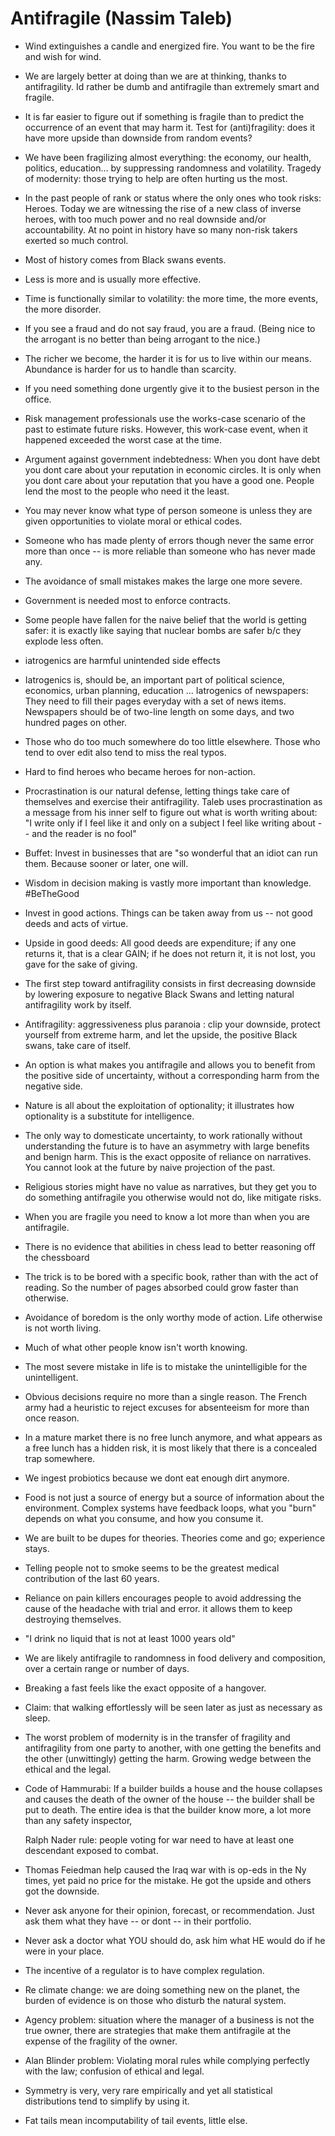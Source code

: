 # Antifragile (Nassim Taleb)

- Wind extinguishes a candle and energized fire. You want to be the fire and wish for wind.

- We are largely better at doing than we are at thinking, thanks to antifragility. Id rather be dumb and antifragile than extremely smart and fragile.

- It is far easier to figure out if something is fragile than to predict the occurrence of an event that may harm it.
   Test for (anti)fragility: does it have more upside than downside from random events?

- We have been fragilizing almost everything: the economy, our health, politics, education... by suppressing randomness and volatility.
   Tragedy of modernity: those trying to help are often hurting us the most.

- In the past people of rank or status where the only ones who took risks: Heroes.
  Today we are witnessing the rise of a new class of inverse heroes, with too much power and no real downside and/or accountability.
  At no point in history have so many non-risk takers exerted so much control.

- Most of history comes from Black swans events.

- Less is more and is usually more effective.

- Time is functionally similar to volatility: the more time, the more events, the more disorder.

- If you see a fraud and do not say fraud, you are a fraud.
  (Being nice to the arrogant is no better than being arrogant to the nice.)
  
- The richer we become, the harder it is for us to live within our means. Abundance is harder for us to handle than scarcity.

- If you need something done urgently give it to the busiest person in the office.

- Risk management professionals use the works-case scenario of the past to estimate future risks.
  However, this work-case event, when it happened exceeded the worst case at the time.

- Argument against government indebtedness: When you dont have debt you dont care about your reputation in economic circles.
  It is only when you dont care about your reputation that you have a good one. People lend the most to the people who need it the least.

- You may never know what type of person someone is unless they are given opportunities to violate moral or ethical codes.

- Someone who has made plenty of errors though never the same error more than once -- is more reliable than someone who has never made any.

- The avoidance of small mistakes makes the large one more severe.

- Government is needed most to enforce contracts.

- Some people have fallen for the naive belief that the world is getting safer: it is exactly like saying that nuclear bombs are safer b/c they explode less often.

- iatrogenics are harmful unintended side effects

- Iatrogenics is, should be, an important part of political science, economics, urban planning, education ...
   Iatrogenics of newspapers: They need to fill their pages everyday with a set of news items.
   Newspapers should be of two-line length on some days, and two hundred pages on other.

- Those who do too much somewhere do too little elsewhere. Those who tend to over edit also tend to miss the real typos.

- Hard to find heroes who became heroes for non-action.

- Procrastination is our natural defense, letting things take care of themselves and exercise their antifragility.
    Taleb uses procrastination as a message from his inner self to figure out what is worth writing about:
    	  "I write only if I feel like it and only on a subject I feel like writing about -- and the reader is no fool"


- Buffet: Invest in businesses that are "so wonderful that an idiot can run them. Because sooner or later, one will.

- Wisdom in decision making is vastly more important than knowledge. #BeTheGood

- Invest in good actions. Things can be taken away from us -- not good deeds and acts of virtue.

- Upside in good deeds: All good deeds are expenditure; if any one returns it, that is a clear GAIN; if he does not return it, it is not lost, you gave for the sake of giving.

- The first step toward antifragility consists in first decreasing downside by lowering exposure to negative Black Swans and letting natural antifragility work by itself.

- Antifragility: aggressiveness plus paranoia : clip your downside, protect yourself from extreme harm, and let the upside, the positive Black swans, take care of itself.

- An option is what makes you antifragile and allows you to benefit from the positive side of uncertainty, without a corresponding harm from the negative side.

- Nature is all about the exploitation of optionality; it illustrates how optionality is a substitute for intelligence.

- The only way to domesticate uncertainty, to work rationally without understanding the future is to have an asymmetry with large benefits and benign harm. This is the exact opposite of reliance on narratives. You cannot look at the future by naive projection of the past.

- Religious stories might have no value as narratives, but they get you to do something antifragile you otherwise would not do, like mitigate risks.

- When you are fragile you need to know a lot more than when you are antifragile.

- There is no evidence that abilities in chess lead to better reasoning off the chessboard

- The trick is to be bored with a specific book, rather than with the act of reading. So the number of pages absorbed could grow faster than otherwise.

- Avoidance of boredom is the only worthy mode of action. Life otherwise is not worth living.

- Much of what other people know isn't worth knowing.

- The most severe mistake in life is to mistake the unintelligible for the unintelligent.

- Obvious decisions require no more than a single reason. The French army had a heuristic to reject excuses for absenteeism for more than once reason.

- In a mature market there is no free lunch anymore, and what appears as a free lunch has a hidden risk, it is most likely that there is a concealed trap somewhere.

- We ingest probiotics because we dont eat enough dirt anymore.

- Food is not just a source of energy but a source of information about the environment. Complex systems have feedback loops, what you "burn" depends on what you consume, and how you consume it.

- We are built to be dupes for theories. Theories come and go; experience stays.

- Telling people not to smoke seems to be the greatest medical contribution of the last 60 years.

- Reliance on pain killers encourages people to avoid addressing the cause of the headache with trial and error. it allows them to keep destroying themselves.

- "I drink no liquid that is not at least 1000 years old"

- We are likely antifragile to randomness in food delivery and composition, over a certain range or number of days.

- Breaking a fast feels like the exact opposite of a hangover.

- Claim: that walking effortlessly will be seen later as just as necessary as sleep.

- The worst problem of modernity is in the transfer of fragility and antifragility from one party to another, with one getting the benefits and the other (unwittingly) getting the harm.
  Growing wedge between the ethical and the legal.

- Code of Hammurabi: If a builder builds a house and the house collapses and causes the death of the owner of the house -- the builder shall be put to death.
  The entire idea is that the builder know more, a lot more than any safety inspector,

  Ralph Nader rule: people voting for war need to have at least one descendant exposed to combat.

- Thomas Feiedman help caused the Iraq war with is op-eds in the Ny times, yet paid no price for the mistake.
   He got the upside and others got the downside.

- Never ask anyone for their opinion, forecast, or recommendation. Just ask them what they have -- or dont -- in their portfolio.

- Never ask a doctor what YOU should do, ask him what HE would do if he were in your place.

- The incentive of a regulator is to have complex regulation.

- Re climate change: we are doing something new on the planet, the burden of evidence is on those who disturb the natural system.

- Agency problem: situation where the manager of a business is not the true owner, there are strategies that make them antifragile at the expense of the fragility of the owner.

- Alan Blinder problem: Violating moral rules while complying perfectly with the law; confusion of ethical and legal.

- Symmetry is very, very rare empirically and yet all statistical distributions tend to simplify by using it.

- Fat tails mean incomputability of tail events, little else.
